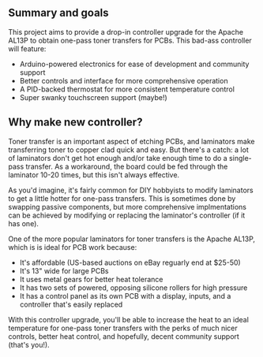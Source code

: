 ## Summary and goals

This project aims to provide a drop-in controller upgrade for the Apache AL13P to obtain one-pass toner transfers for PCBs.  This bad-ass controller will feature:

* Arduino-powered electronics for ease of development and community support
* Better controls and interface for more comprehensive operation
* A PID-backed thermostat for more consistent temperature control
* Super swanky touchscreen support (maybe!)

## Why make new controller?

Toner transfer is an important aspect of etching PCBs, and laminators make transferring toner to copper clad quick and easy.  But there's a catch: a lot of laminators don't get hot enough and/or take enough time to do a single-pass transfer.  As a workaround, the board could be fed through the laminator 10-20 times, but this isn't always effective.

As you'd imagine, it's fairly common for DIY hobbyists to modify laminators to get a little hotter for one-pass transfers.  This is sometimes done by swapping passive components, but more comprehensive implmentations can be achieved by modifying or replacing the laminator's controller (if it has one).

One of the more popular laminators for toner transfers is the Apache AL13P, which is is ideal for PCB work because:

* It's affordable (US-based auctions on eBay reguarly end at $25-50)
* It's 13" wide for large PCBs
* It uses metal gears for better heat tolerance
* It has two sets of powered, opposing silicone rollers for high pressure
* It has a control panel as its own PCB with a display, inputs, and a controller that's easily replaced

With this controller upgrade, you'll be able to increase the heat to an ideal temperature for one-pass toner transfers with the perks of much nicer controls, better heat control, and hopefully, decent community support (that's you!).
